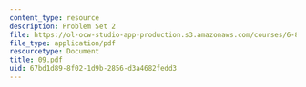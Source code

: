 ```yaml
---
content_type: resource
description: Problem Set 2
file: https://ol-ocw-studio-app-production.s3.amazonaws.com/courses/6-821-programming-languages-fall-2002/67bd1d898f021d9b2856d3a4682fedd3_09.pdf
file_type: application/pdf
resourcetype: Document
title: 09.pdf
uid: 67bd1d89-8f02-1d9b-2856-d3a4682fedd3
---
```


